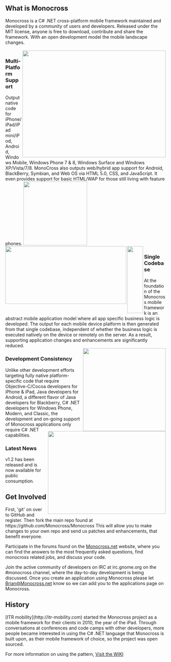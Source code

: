 <h2>What is Monocross</h2>
Monocross is a C# .NET cross-platform mobile framework maintained and developed by a community of users and developers. Released under the MIT license, anyone is free to download, contribute and share the framework. With an open development model the mobile landscape changes.
<br><br>
<img src="http://itr-mobility.com/wp-content/uploads/2011/07/iFactrBenefits-MultiPlatform.jpg" align="right" width="450" height="335"/>
<h3>Multi-Platform Support</h3>
Output native code for iPhone/iPad/iPad mini/iPod, Android, Windows Mobile, Windows Phone 7 & 8, Windows Surface and Windows XP/Vista/7/8. MonoCross also outputs web/hybrid app support for Android, BlackBerry, Symbian, and Web OS via HTML 5.0, CSS, and JavaScript. It even provides support for basic HTML/WAP for those still living with feature phones.

<img src="http://monocross.net/images/blank.png" height="200"/>
<img src="http://itr-mobility.com/wp-content/uploads/2011/07/iFactrBenefits-SingleCodebase.jpg" width="380" height="181" align="left"/>
<img src="http://monocross.net/images/blank.png" width="50" height="210" align="left"/>
<h3>Single Codebase</h3>
At the foundation of the Monocross mobile framework is an abstract mobile application model where all app specific business logic is developed.  The output for each mobile device platform is then generated from that single codebase, independent of whether the business logic is executed natively on the device or remotely on the server.  As a result, supporting application changes and enhancements are significantly reduced.

<br>
<img src="http://monocross.net/images/blank.png" height="260" align="right"/>

<img src="http://itr-mobility.com/wp-content/uploads/2011/07/iFactrBenefits-DevelopmentConsistency.jpg" width="370" height="260" align="right"/>
<h3>Development Consistency</h3>
Unlike other development efforts targeting fully native platform-specific code that require Objective-C/Cocoa developers for iPhone & iPad, Java developers for Android, a different flavor of Java developers for Blackberry, C# .NET developers for Windows Phone, Modern, and Classic, the development and on-going support of Monocross applications only require C# .NET capabilities.
<br>
<h3>Latest News</h3>
v1.2 has been released and is now available for public consumption.


<h2>Get Involved</h2>
First, 'git' on over to GitHub and register. Then fork the main repo found at https://github.com/Monocross/Monocross This will allow you to make changes to your own repo and send us patches and enhancements, that benefit everyone.

Participate in the forums found on the [Monocross.net](http://monocross.net) website, where you can find the answers to the most frequently asked questions, find monocross related jobs, and discuss your code.

Join the active community of developers on IRC at irc.gnome.org on the #monocross channel, where the day-to-day development is being discussed.
Once you create an application using Monocross please let Brian@Monocross.net know so we can add you to the applications page on Monocross.


<h2>History</h2>
[ITR mobility](http://itr-mobility.com) started the Monocross project as a mobile framework for their clients in 2010, the year of the iPad. Through conversations at conferences and code camps with other developers, more people became interested in using the C# .NET language that Monocross is built upon, as their mobile framework of choice, so the project was open sourced.

For more information on using the pattern, [Visit the WIKI](https://github.com/Monocross/Monocross/wiki/MonoCross-Resources)